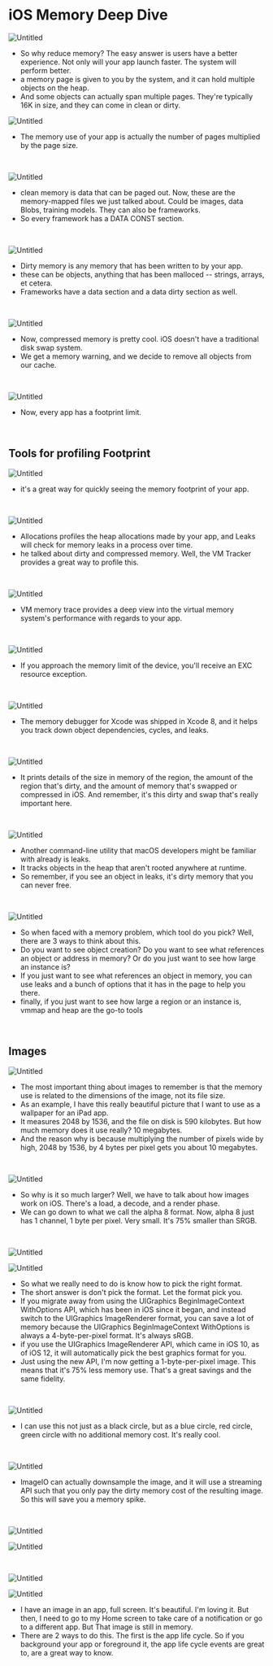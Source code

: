 # iOS Memory Deep Dive

![Untitled](iOS%20Memory%20Deep%20Dive%20786f7788c2f54f38957e8a62f0d56f70/Untitled.png)

- So why reduce memory? The easy answer is users have a better experience. Not only will your app launch faster. The system will perform better.
- a memory page is given to you by the system, and it can hold multiple objects on the heap.
- And some objects can actually span multiple pages. They're typically 16K in size, and they can come in clean or dirty.

![Untitled](iOS%20Memory%20Deep%20Dive%20786f7788c2f54f38957e8a62f0d56f70/Untitled%201.png)

- The memory use of your app is actually the number of pages multiplied by the page size.

<br/>

![Untitled](iOS%20Memory%20Deep%20Dive%20786f7788c2f54f38957e8a62f0d56f70/Untitled%202.png)

- clean memory is data that can be paged out. Now, these are the memory-mapped files we just talked about. Could be images, data Blobs, training models. They can also be frameworks.
- So every framework has a DATA CONST section.

<br/>

![Untitled](iOS%20Memory%20Deep%20Dive%20786f7788c2f54f38957e8a62f0d56f70/Untitled%203.png)

- Dirty memory is any memory that has been written to by your app.
- these can be objects, anything that has been malloced -- strings, arrays, et cetera.
- Frameworks have a data section and a data dirty section as well.

<br/>

![Untitled](iOS%20Memory%20Deep%20Dive%20786f7788c2f54f38957e8a62f0d56f70/Untitled%204.png)

- Now, compressed memory is pretty cool. iOS doesn't have a traditional disk swap system.
- We get a memory warning, and we decide to remove all objects from our cache.

<br/>

![Untitled](iOS%20Memory%20Deep%20Dive%20786f7788c2f54f38957e8a62f0d56f70/Untitled%205.png)

- Now, every app has a footprint limit.

<br/>

## Tools for profiling Footprint

![Untitled](iOS%20Memory%20Deep%20Dive%20786f7788c2f54f38957e8a62f0d56f70/Untitled%206.png)

- it's a great way for quickly seeing the memory footprint of your app.

<br/>

![Untitled](iOS%20Memory%20Deep%20Dive%20786f7788c2f54f38957e8a62f0d56f70/Untitled%207.png)

- Allocations profiles the heap allocations made by your app, and Leaks will check for memory leaks in a process over time.
- he talked about dirty and compressed memory. Well, the VM Tracker provides a great way to profile this.

<br/>

![Untitled](iOS%20Memory%20Deep%20Dive%20786f7788c2f54f38957e8a62f0d56f70/Untitled%208.png)

- VM memory trace provides a deep view into the virtual memory system's performance with regards to your app.

<br/>

![Untitled](iOS%20Memory%20Deep%20Dive%20786f7788c2f54f38957e8a62f0d56f70/Untitled%209.png)

- If you approach the memory limit of the device, you'll receive an EXC resource exception.

<br/>

![Untitled](iOS%20Memory%20Deep%20Dive%20786f7788c2f54f38957e8a62f0d56f70/Untitled%2010.png)

- The memory debugger for Xcode was shipped in Xcode 8, and it helps you track down object dependencies, cycles, and leaks.

<br/>

![Untitled](iOS%20Memory%20Deep%20Dive%20786f7788c2f54f38957e8a62f0d56f70/Untitled%2011.png)

- It prints details of the size in memory of the region, the amount of the region that's dirty, and the amount of memory that's swapped or compressed in iOS. And remember, it's this dirty and swap that's really important here.

<br/>

![Untitled](iOS%20Memory%20Deep%20Dive%20786f7788c2f54f38957e8a62f0d56f70/Untitled%2012.png)

- Another command-line utility that macOS developers might be familiar with already is leaks.
- It tracks objects in the heap that aren't rooted anywhere at runtime.
- So remember, if you see an object in leaks, it's dirty memory that you can never free.

<br/>

![Untitled](iOS%20Memory%20Deep%20Dive%20786f7788c2f54f38957e8a62f0d56f70/Untitled%2013.png)

- So when faced with a memory problem, which tool do you pick? Well, there are 3 ways to think about this.
- Do you want to see object creation? Do you want to see what references an object or address in memory? Or do you just want to see how large an instance is?
- If you just want to see what references an object in memory, you can use leaks and a bunch of options that it has in the page to help you there.
- finally, if you just want to see how large a region or an instance is, vmmap and heap are the go-to tools

<br/>

## Images

![Untitled](iOS%20Memory%20Deep%20Dive%20786f7788c2f54f38957e8a62f0d56f70/Untitled%2014.png)

- The most important thing about images to remember is that the memory use is related to the dimensions of the image, not its file size.
- As an example, I have this really beautiful picture that I want to use as a wallpaper for an iPad app.
- It measures 2048 by 1536, and the file on disk is 590 kilobytes. But how much memory does it use really? 10 megabytes.
- And the reason why is because multiplying the number of pixels wide by high, 2048 by 1536, by 4 bytes per pixel gets you about 10 megabytes.

<br/>

![Untitled](iOS%20Memory%20Deep%20Dive%20786f7788c2f54f38957e8a62f0d56f70/Untitled%2015.png)

- So why is it so much larger? Well, we have to talk about how images work on iOS. There's a load, a decode, and a render phase.
- We can go down to what we call the alpha 8 format. Now, alpha 8 just has 1 channel, 1 byte per pixel. Very small. It's 75% smaller than SRGB.

<br/>

![Untitled](iOS%20Memory%20Deep%20Dive%20786f7788c2f54f38957e8a62f0d56f70/Untitled%2016.png)

![Untitled](iOS%20Memory%20Deep%20Dive%20786f7788c2f54f38957e8a62f0d56f70/Untitled%2017.png)

- So what we really need to do is know how to pick the right format.
- The short answer is don't pick the format. Let the format pick you.
- If you migrate away from using the UIGraphics BeginImageContext WithOptions API, which has been in iOS since it began, and instead switch to the UIGraphics ImageRenderer format, you can save a lot of memory because the UIGraphics BeginImageContext WithOptions is always a 4-byte-per-pixel format. It's always sRGB.
- if you use the UIGraphics ImageRenderer API, which came in iOS 10, as of iOS 12, it will automatically pick the best graphics format for you.
- Just using the new API, I'm now getting a 1-byte-per-pixel image. This means that it's 75% less memory use. That's a great savings and the same fidelity.

<br/>

![Untitled](iOS%20Memory%20Deep%20Dive%20786f7788c2f54f38957e8a62f0d56f70/Untitled%2018.png)

- I can use this not just as a black circle, but as a blue circle, red circle, green circle with no additional memory cost. It's really cool.

<br/>

![Untitled](iOS%20Memory%20Deep%20Dive%20786f7788c2f54f38957e8a62f0d56f70/Untitled%2019.png)

- ImageIO can actually downsample the image, and it will use a streaming API such that you only pay the dirty memory cost of the resulting image. So this will save you a memory spike.

<br/>

![Untitled](iOS%20Memory%20Deep%20Dive%20786f7788c2f54f38957e8a62f0d56f70/Untitled%2020.png)

![Untitled](iOS%20Memory%20Deep%20Dive%20786f7788c2f54f38957e8a62f0d56f70/Untitled%2021.png)

<br/>

![Untitled](iOS%20Memory%20Deep%20Dive%20786f7788c2f54f38957e8a62f0d56f70/Untitled%2022.png)

![Untitled](iOS%20Memory%20Deep%20Dive%20786f7788c2f54f38957e8a62f0d56f70/Untitled%2023.png)

- I have an image in an app, full screen. It's beautiful. I'm loving it. But then, I need to go to my Home screen to take care of a notification or go to a different app. But That image is still in memory.
- There are 2 ways to do this. The first is the app life cycle. So if you background your app or foreground it, the app life cycle events are great to, are a great way to know.

<br/>
